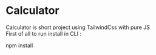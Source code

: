 # Calculator
Calculator is short project using TailwindCss with pure JS <br> 
First of all to run install in CLI : <br>


npm install
